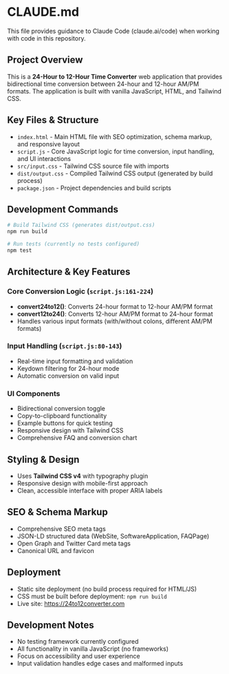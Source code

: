 # CLAUDE.md

This file provides guidance to Claude Code (claude.ai/code) when working with code in this repository.

## Project Overview

This is a **24-Hour to 12-Hour Time Converter** web application that provides bidirectional time conversion between 24-hour and 12-hour AM/PM formats. The application is built with vanilla JavaScript, HTML, and Tailwind CSS.

## Key Files & Structure

- `index.html` - Main HTML file with SEO optimization, schema markup, and responsive layout
- `script.js` - Core JavaScript logic for time conversion, input handling, and UI interactions
- `src/input.css` - Tailwind CSS source file with imports
- `dist/output.css` - Compiled Tailwind CSS output (generated by build process)
- `package.json` - Project dependencies and build scripts

## Development Commands

```bash
# Build Tailwind CSS (generates dist/output.css)
npm run build

# Run tests (currently no tests configured)
npm test
```

## Architecture & Key Features

### Core Conversion Logic (`script.js:161-224`)
- **convert24to12()**: Converts 24-hour format to 12-hour AM/PM format
- **convert12to24()**: Converts 12-hour AM/PM format to 24-hour format
- Handles various input formats (with/without colons, different AM/PM formats)

### Input Handling (`script.js:80-143`)
- Real-time input formatting and validation
- Keydown filtering for 24-hour mode
- Automatic conversion on valid input

### UI Components
- Bidirectional conversion toggle
- Copy-to-clipboard functionality
- Example buttons for quick testing
- Responsive design with Tailwind CSS
- Comprehensive FAQ and conversion chart

## Styling & Design
- Uses **Tailwind CSS v4** with typography plugin
- Responsive design with mobile-first approach
- Clean, accessible interface with proper ARIA labels

## SEO & Schema Markup
- Comprehensive SEO meta tags
- JSON-LD structured data (WebSite, SoftwareApplication, FAQPage)
- Open Graph and Twitter Card meta tags
- Canonical URL and favicon

## Deployment
- Static site deployment (no build process required for HTML/JS)
- CSS must be built before deployment: `npm run build`
- Live site: https://24to12converter.com

## Development Notes
- No testing framework currently configured
- All functionality in vanilla JavaScript (no frameworks)
- Focus on accessibility and user experience
- Input validation handles edge cases and malformed inputs